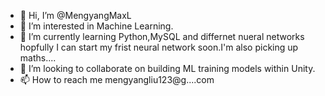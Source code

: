- 👋 Hi, I’m @MengyangMaxL
- 👀 I’m interested in Machine Learning.
- 🌱 I’m currently learning Python,MySQL and differnet nueral networks hopfully I can start my frist neural network soon.I'm also picking up maths....
- 💞️ I’m looking to collaborate on building ML training models within Unity.
- 📫 How to reach me mengyangliu123@g....com

<!---
MengyangMaxL/MengyangMaxL is a ✨ special ✨ repository because its `README.md` (this file) appears on your GitHub profile.
You can click the Preview link to take a look at your changes.
--->

